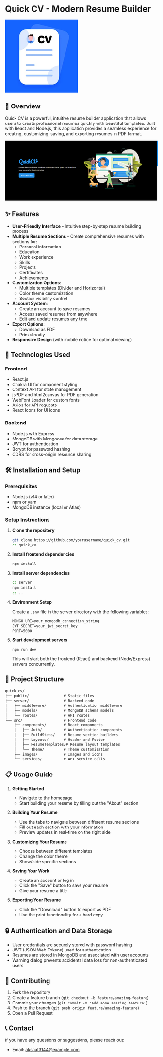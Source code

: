 # Quick CV - Modern Resume Builder

![Quick CV Logo](public/logo.png)

## 📝 Overview

Quick CV is a powerful, intuitive resume builder application that allows users to create professional resumes quickly with beautiful templates. Built with React and Node.js, this application provides a seamless experience for creating, customizing, saving, and exporting resumes in PDF format.

![Quick CV Screenshot](image/README/1729510562388.png)

## ✨ Features

- **User-Friendly Interface** - Intuitive step-by-step resume building process
- **Multiple Resume Sections** - Create comprehensive resumes with sections for:
  - Personal information
  - Education
  - Work experience
  - Skills
  - Projects
  - Certificates
  - Achievements
- **Customization Options**:
  - Multiple templates (Divider and Horizontal)
  - Color theme customization
  - Section visibility control
- **Account System**:
  - Create an account to save resumes
  - Access saved resumes from anywhere
  - Edit and update resumes any time
- **Export Options**:
  - Download as PDF
  - Print directly
- **Responsive Design** (with mobile notice for optimal viewing)

## 🚀 Technologies Used

### Frontend

- React.js
- Chakra UI for component styling
- Context API for state management
- jsPDF and html2canvas for PDF generation
- WebFont Loader for custom fonts
- Axios for API requests
- React Icons for UI icons

### Backend

- Node.js with Express
- MongoDB with Mongoose for data storage
- JWT for authentication
- Bcrypt for password hashing
- CORS for cross-origin resource sharing

## 🛠️ Installation and Setup

### Prerequisites

- Node.js (v14 or later)
- npm or yarn
- MongoDB instance (local or Atlas)

### Setup Instructions

1. **Clone the repository**

   ```bash
   git clone https://github.com/yourusername/quick_cv.git
   cd quick_cv
   ```

2. **Install frontend dependencies**

   ```bash
   npm install
   ```

3. **Install server dependencies**

   ```bash
   cd server
   npm install
   cd ..
   ```

4. **Environment Setup**

   Create a `.env` file in the server directory with the following variables:

   ```
   MONGO_URI=your_mongodb_connection_string
   JWT_SECRET=your_jwt_secret_key
   PORT=5000
   ```

5. **Start development servers**
   ```bash
   npm run dev
   ```
   This will start both the frontend (React) and backend (Node/Express) servers concurrently.

## 🧰 Project Structure

```
quick_cv/
├── public/                # Static files
├── server/                # Backend code
│   ├── middleware/        # Authentication middleware
│   ├── models/            # MongoDB schema models
│   └── routes/            # API routes
└── src/                   # Frontend code
    ├── components/        # React components
    │   ├── Auth/          # Authentication components
    │   ├── BuildSteps/    # Resume section builders
    │   ├── Layouts/       # Header and Footer
    │   ├── ResumeTemplates/# Resume layout templates
    │   └── Theme/         # Theme customization
    ├── images/            # Images and icons
    └── services/          # API service calls
```

## 📋 Usage Guide

1. **Getting Started**

   - Navigate to the homepage
   - Start building your resume by filling out the "About" section

2. **Building Your Resume**

   - Use the tabs to navigate between different resume sections
   - Fill out each section with your information
   - Preview updates in real-time on the right side

3. **Customizing Your Resume**

   - Choose between different templates
   - Change the color theme
   - Show/hide specific sections

4. **Saving Your Work**

   - Create an account or log in
   - Click the "Save" button to save your resume
   - Give your resume a title

5. **Exporting Your Resume**
   - Click the "Download" button to export as PDF
   - Use the print functionality for a hard copy

## 🔒 Authentication and Data Storage

- User credentials are securely stored with password hashing
- JWT (JSON Web Tokens) used for authentication
- Resumes are stored in MongoDB and associated with user accounts
- Warning dialog prevents accidental data loss for non-authenticated users

## 🤝 Contributing

1. Fork the repository
2. Create a feature branch (`git checkout -b feature/amazing-feature`)
3. Commit your changes (`git commit -m 'Add some amazing feature'`)
4. Push to the branch (`git push origin feature/amazing-feature`)
5. Open a Pull Request

## 📞 Contact

If you have any questions or suggestions, please reach out:

- Email: akshat3144@example.com